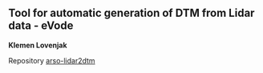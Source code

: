 ## Tool for automatic generation of DTM from Lidar data - eVode 

__Klemen Lovenjak__

Repository [arso-lidar2dtm](https://github.com/lovenjak/arso-lidar2dtm)

